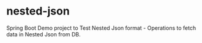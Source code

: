 # nested-json
Spring Boot Demo project to Test Nested Json format - Operations to fetch data in Nested Json from DB.
